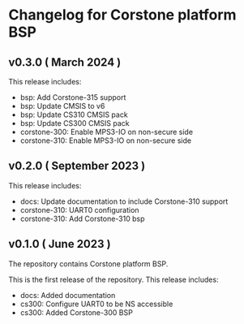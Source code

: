# Changelog for Corstone platform BSP

## v0.3.0 ( March 2024 )

This release includes:

* bsp: Add Corstone-315 support
* bsp: Update CMSIS to v6
* bsp: Update CS310 CMSIS pack
* bsp: Update CS300 CMSIS pack
* corstone-300: Enable MPS3-IO on non-secure side
* corstone-310: Enable MPS3-IO on non-secure side

## v0.2.0 ( September 2023 )

This release includes:

* docs: Update documentation to include Corstone-310 support
* corstone-310: UART0 configuration
* corstone-310: Add Corstone-310 bsp

## v0.1.0 ( June 2023 )

The repository contains Corstone platform BSP.

This is the first release of the repository. This release includes:

* docs: Added documentation
* cs300: Configure UART0 to be NS accessible
* cs300: Added Corstone-300 BSP
